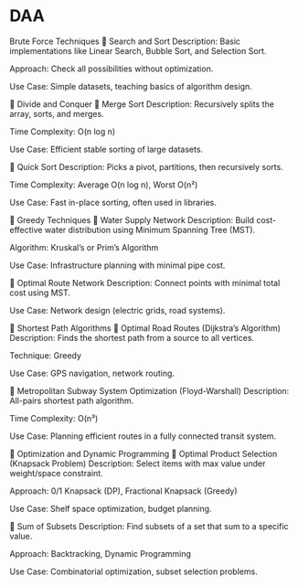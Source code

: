 # DAA

Brute Force Techniques
🔸 Search and Sort
Description: Basic implementations like Linear Search, Bubble Sort, and Selection Sort.

Approach: Check all possibilities without optimization.

Use Case: Simple datasets, teaching basics of algorithm design.

🔹 Divide and Conquer
🔸 Merge Sort
Description: Recursively splits the array, sorts, and merges.

Time Complexity: O(n log n)

Use Case: Efficient stable sorting of large datasets.

🔸 Quick Sort
Description: Picks a pivot, partitions, then recursively sorts.

Time Complexity: Average O(n log n), Worst O(n²)

Use Case: Fast in-place sorting, often used in libraries.

🔹 Greedy Techniques
🔸 Water Supply Network
Description: Build cost-effective water distribution using Minimum Spanning Tree (MST).

Algorithm: Kruskal’s or Prim’s Algorithm

Use Case: Infrastructure planning with minimal pipe cost.

🔸 Optimal Route Network
Description: Connect points with minimal total cost using MST.

Use Case: Network design (electric grids, road systems).

🔹 Shortest Path Algorithms
🔸 Optimal Road Routes (Dijkstra’s Algorithm)
Description: Finds the shortest path from a source to all vertices.

Technique: Greedy

Use Case: GPS navigation, network routing.

🔸 Metropolitan Subway System Optimization (Floyd-Warshall)
Description: All-pairs shortest path algorithm.

Time Complexity: O(n³)

Use Case: Planning efficient routes in a fully connected transit system.

🔹 Optimization and Dynamic Programming
🔸 Optimal Product Selection (Knapsack Problem)
Description: Select items with max value under weight/space constraint.

Approach: 0/1 Knapsack (DP), Fractional Knapsack (Greedy)

Use Case: Shelf space optimization, budget planning.

🔸 Sum of Subsets
Description: Find subsets of a set that sum to a specific value.

Approach: Backtracking, Dynamic Programming

Use Case: Combinatorial optimization, subset selection problems.

